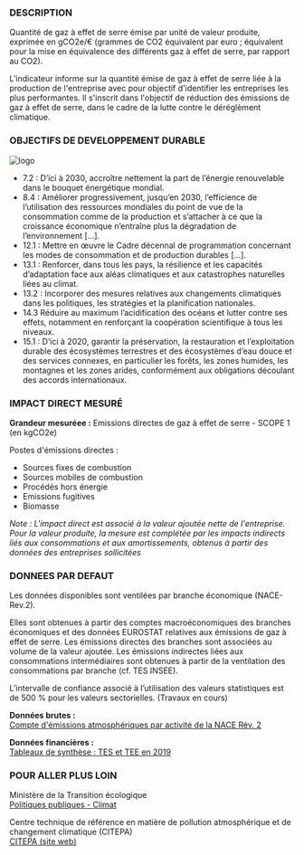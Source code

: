 ### DESCRIPTION

Quantité de gaz à effet de serre émise par unité de valeur produite, exprimée en gCO2e/€ (grammes de CO2 équivalent par euro ; équivalent pour la mise en équivalence des différents gaz à effet de serre, par rapport au CO2).

L’indicateur informe sur la quantité émise de gaz à effet de serre liée à la production de l'entreprise avec pour objectif d'identifier les entreprises les plus performantes. Il s'inscrit dans l'objectif de réduction des émissions de gaz à effet de serre, dans le cadre de la lutte contre le déréglèment climatique.

### OBJECTIFS DE DEVELOPPEMENT DURABLE

<div id="strip-odd" className="strip">
    <img id="logo-odd" src=/resources/odd_ghg.png alt="logo"/>
</div>

* 7.2 : D’ici à 2030, accroître nettement la part de l’énergie renouvelable dans le bouquet énergétique mondial.
* 8.4 : Améliorer progressivement, jusqu’en 2030, l’efficience de l’utilisation des ressources mondiales du point de vue de la consommation comme de la production et s’attacher à ce que la croissance économique n’entraîne plus la dégradation de l’environnement \[...\].
* 12.1 : Mettre en œuvre le Cadre décennal de programmation concernant les modes de consommation et de production durables \[...\].
* 13.1 : Renforcer, dans tous les pays, la résilience et les capacités d’adaptation face aux aléas climatiques et aux catastrophes naturelles liées au climat.
* 13.2 : Incorporer des mesures relatives aux changements climatiques dans les politiques, les stratégies et la planification nationales.
* 14.3 Réduire au maximum l’acidification des océans et lutter contre ses effets, notamment en renforçant la coopération scientifique à tous les niveaux.
* 15.1 : D’ici à 2020, garantir la préservation, la restauration et l’exploitation durable des écosystèmes terrestres et des écosystèmes d’eau douce et des services connexes, en particulier les forêts, les zones humides, les montagnes et les zones arides, conformément aux obligations découlant des accords internationaux.

### IMPACT DIRECT MESUR&Eacute;

**Grandeur mesuréee :** Emissions directes de gaz à effet de serre - SCOPE 1 (en kgCO2e)

Postes d'émissions directes :  
* Sources fixes de combustion
* Sources mobiles de combustion
* Procédés hors énergie
* Emissions fugitives
* Biomasse

*Note : L'impact direct est associé à la valeur ajoutée nette de l'entreprise. Pour la valeur produite, la mesure est complétée par les impacts indirects liés aux consommations et aux amortissements, obtenus à partir des données des entreprises sollicitées*

### DONNEES PAR DEFAUT

Les données disponibles sont ventilées par branche économique (NACE-Rev.2).

Elles sont obtenues à partir des comptes macroéconomiques des branches économiques et des données EUROSTAT relatives aux émissions de gaz à effet de serre. Les émissions directes des branches sont associées au volume de la valeur ajoutée. Les émissions indirectes liées aux consommations intermédiaires sont obtenues à partir de la ventilation des consommations par branche (cf. TES INSEE).

L’intervalle de confiance associé à l’utilisation des valeurs statistiques est de 500 % pour les valeurs sectorielles. (Travaux en cours)

**Données brutes :**  
[Compte d'émissions atmosphériques par activité de la NACE Rév. 2](https://appsso.eurostat.ec.europa.eu/nui/show.do?dataset=env_ac_ainah_r2&lang=fr)

**Données financières :**  
[Tableaux de synthèse : TES et TEE en 2019](https://www.insee.fr/fr/statistiques/4494213)

### POUR ALLER PLUS LOIN

Ministère de la Transition écologique  
[Politiques publiques - Climat](https://www.ecologie.gouv.fr/politiques/climat)

Centre technique de référence en matière de pollution atmosphérique et de changement climatique (CITEPA)  
[CITEPA (site web)](https://www.citepa.org/fr/)
